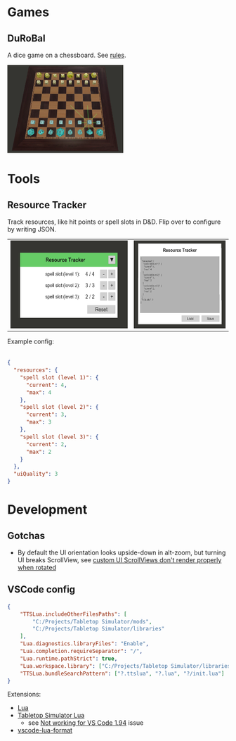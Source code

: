 # Games

## DuRoBaI

A dice game on a chessboard. See [rules](mods/durobai/README.md).

<img src="images/DuRoBaI-icon.png" height="200">

# Tools

## Resource Tracker

Track resources, like hit points or spell slots in D&D. Flip over to configure by writing JSON.

|||
|----|-----|
|<img src="images/resource-manager.png" height="200">|<img src="images/resource-manager-config.png" height="200">|

Example config:

```json

{
  "resources": {
    "spell slot (level 1)": {
      "current": 4,
      "max": 4
    },
    "spell slot (level 2)": {
      "current": 3,
      "max": 3
    },
    "spell slot (level 3)": {
      "current": 2,
      "max": 2
    }
  },
  "uiQuality": 3
}
```

# Development

## Gotchas

* By default the UI orientation looks upside-down in alt-zoom, but turning UI breaks ScrollView, see [custom UI ScrollViews don't render properly when rotated](https://tabletopsimulator.nolt.io/429)

## VSCode config

```json
{
	"TTSLua.includeOtherFilesPaths": [
		"C:/Projects/Tabletop Simulator/mods",
		"C:/Projects/Tabletop Simulator/libraries"
	],
	"Lua.diagnostics.libraryFiles": "Enable",
	"Lua.completion.requireSeparator": "/",
	"Lua.runtime.pathStrict": true,
	"Lua.workspace.library": ["C:/Projects/Tabletop Simulator/libraries"],
	"TTSLua.bundleSearchPattern": ["?.ttslua", "?.lua", "?/init.lua"]
}
```

Extensions:
* [Lua]([Lua](https://marketplace.visualstudio.com/items?itemName=sumneko.lua))
* [Tabletop Simulator Lua](https://marketplace.visualstudio.com/items?itemName=rolandostar.tabletopsimulator-lua)
	* see [Not working for VS Code 1.94](https://github.com/rolandostar/tabletopsimulator-lua-vscode/issues/48#issuecomment-2405736522) issue
* [vscode-lua-format](https://marketplace.visualstudio.com/items?itemName=Koihik.vscode-lua-format)